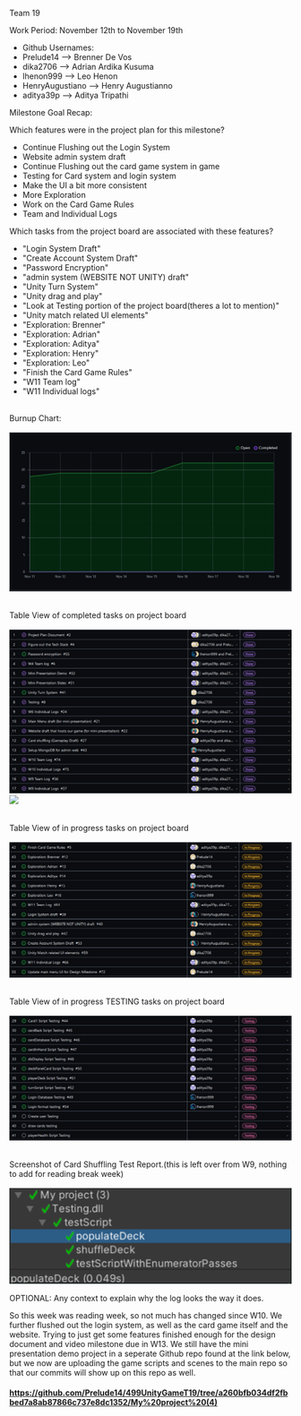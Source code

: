 Team 19

Work Period: November 12th to November 19th
<ul>
<li>Github Usernames:</li>
<li>Prelude14 --> Brenner De Vos</li>
<li>dika2706 --> Adrian Ardika Kusuma</li>
<li>lhenon999 --> Leo Henon</li>
<li>HenryAugustiano --> Henry Augustianno</li>
<li>aditya39p --> Aditya Tripathi</li>
</ul>

Milestone Goal Recap:<br>

Which features were in the project plan for this milestone?
<ul>
<li>Continue Flushing out the Login System</li>
<li>Website admin system draft</li>
<li>Continue Flushing out the card game system in game</li>
<li>Testing for Card system and login system</li>
<li>Make the UI a bit more consistent</li>
<li>More Exploration</li>
<li>Work on the Card Game Rules</li>
<li>Team and Individual Logs</li>
</ul>

Which tasks from the project board are associated with these features?
<ul>
<li>"Login System Draft"</li>
<li>"Create Account System Draft"</li>
<li>"Password Encryption"</li>
<li>"admin system (WEBSITE NOT UNITY) draft"</li>
<li>"Unity Turn System"</li>
<li>"Unity drag and play"</li>
<li>"Look at Testing portion of the project board(theres a lot to mention)"</li>
<li>"Unity match related UI elements"</li>
<li>"Exploration: Brenner"</li>
<li>"Exploration: Adrian"</li>
<li>"Exploration: Aditya"</li>
<li>"Exploration: Henry"</li>
<li>"Exploration: Leo"</li>
<li>"Finish the Card Game Rules"</li>
<li>"W11 Team log"</li>
<li>"W11 Individual logs"</li>
</ul>

<br>Burnup Chart:<br><br>
<img src = "log_imgs/burnUpNOV19.PNG"/>

<br>Table View of completed tasks on project board<br><br>
<img src = "log_imgs/compTasksNOV19_P1-17.PNG"/>
<img src = "log_imgs/compTasksNOV19_P2-17-28.PNG"/>

<br>Table View of in progress tasks on project board<br><br>
<img src = "log_imgs/inProgTasksNOV19.PNG"/>

<br>Table View of in progress TESTING tasks on project board<br><br>
<img src = "log_imgs/inProgTESTING_NOV19.PNG"/>

<br>Screenshot of Card Shuffling Test Report.(this is left over from W9, nothing to add for reading break week)<br><br>
<img src = "log_imgs/testingProofNOV5.PNG"/>

OPTIONAL: Any context to explain why the log looks the way it does.
<br><p>So this week was reading week, so not much has changed since W10. We further flushed out the login system, as well as the card game itself and the website. Trying to just get some features finished enough for the design document and video milestone due in W13.
We still have the mini presentation demo project in a seperate Github repo found at the link below, but we now are uploading the game scripts and scenes to the main repo so that our commits will 
show up on this repo as well.</p>

#### https://github.com/Prelude14/499UnityGameT19/tree/a260bfb034df2fbbed7a8ab87866c737e8dc1352/My%20project%20(4)
